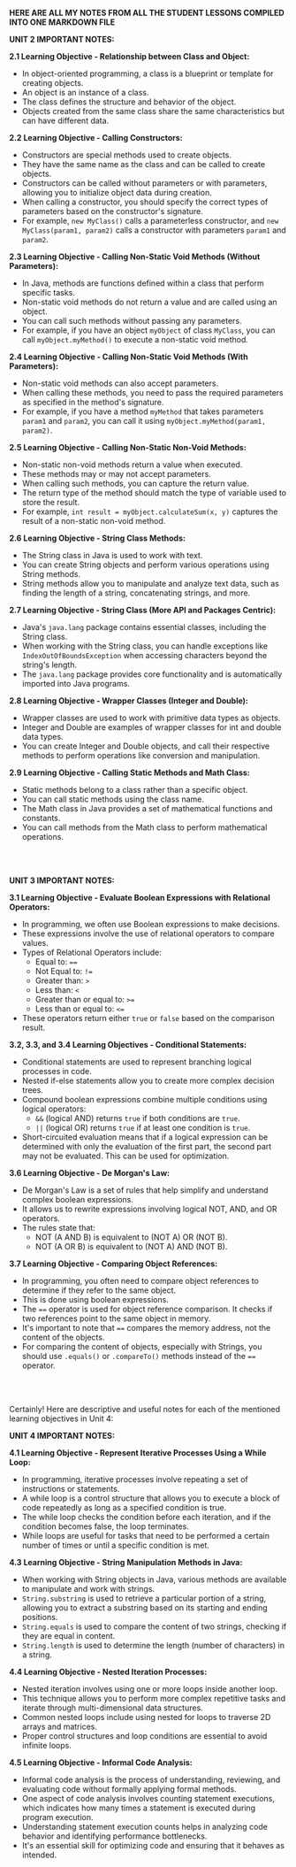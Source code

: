 **HERE ARE ALL MY NOTES FROM ALL THE STUDENT LESSONS COMPILED INTO ONE MARKDOWN FILE**


**UNIT 2 IMPORTANT NOTES:**

**2.1 Learning Objective - Relationship between Class and Object:**
- In object-oriented programming, a class is a blueprint or template for creating objects.
- An object is an instance of a class.
- The class defines the structure and behavior of the object.
- Objects created from the same class share the same characteristics but can have different data.

**2.2 Learning Objective - Calling Constructors:**
- Constructors are special methods used to create objects.
- They have the same name as the class and can be called to create objects.
- Constructors can be called without parameters or with parameters, allowing you to initialize object data during creation.
- When calling a constructor, you should specify the correct types of parameters based on the constructor's signature.
- For example, `new MyClass()` calls a parameterless constructor, and `new MyClass(param1, param2)` calls a constructor with parameters `param1` and `param2`.

**2.3 Learning Objective - Calling Non-Static Void Methods (Without Parameters):**
- In Java, methods are functions defined within a class that perform specific tasks.
- Non-static void methods do not return a value and are called using an object.
- You can call such methods without passing any parameters.
- For example, if you have an object `myObject` of class `MyClass`, you can call `myObject.myMethod()` to execute a non-static void method.

**2.4 Learning Objective - Calling Non-Static Void Methods (With Parameters):**
- Non-static void methods can also accept parameters.
- When calling these methods, you need to pass the required parameters as specified in the method's signature.
- For example, if you have a method `myMethod` that takes parameters `param1` and `param2`, you can call it using `myObject.myMethod(param1, param2)`.

**2.5 Learning Objective - Calling Non-Static Non-Void Methods:**
- Non-static non-void methods return a value when executed.
- These methods may or may not accept parameters.
- When calling such methods, you can capture the return value.
- The return type of the method should match the type of variable used to store the result.
- For example, `int result = myObject.calculateSum(x, y)` captures the result of a non-static non-void method.

**2.6 Learning Objective - String Class Methods:**
- The String class in Java is used to work with text.
- You can create String objects and perform various operations using String methods.
- String methods allow you to manipulate and analyze text data, such as finding the length of a string, concatenating strings, and more.

**2.7 Learning Objective - String Class (More API and Packages Centric):**
- Java's `java.lang` package contains essential classes, including the String class.
- When working with the String class, you can handle exceptions like `IndexOutOfBoundsException` when accessing characters beyond the string's length.
- The `java.lang` package provides core functionality and is automatically imported into Java programs.

**2.8 Learning Objective - Wrapper Classes (Integer and Double):**
- Wrapper classes are used to work with primitive data types as objects.
- Integer and Double are examples of wrapper classes for int and double data types.
- You can create Integer and Double objects, and call their respective methods to perform operations like conversion and manipulation.

**2.9 Learning Objective - Calling Static Methods and Math Class:**
- Static methods belong to a class rather than a specific object.
- You can call static methods using the class name.
- The Math class in Java provides a set of mathematical functions and constants.
- You can call methods from the Math class to perform mathematical operations.

<br>
<br>


**UNIT 3 IMPORTANT NOTES:**

**3.1 Learning Objective - Evaluate Boolean Expressions with Relational Operators:**
- In programming, we often use Boolean expressions to make decisions.
- These expressions involve the use of relational operators to compare values.
- Types of Relational Operators include:
    - Equal to: `==`
    - Not Equal to: `!=`
    - Greater than: `>`
    - Less than: `<`
    - Greater than or equal to: `>=`
    - Less than or equal to: `<=`
- These operators return either `true` or `false` based on the comparison result.

**3.2, 3.3, and 3.4 Learning Objectives - Conditional Statements:**
- Conditional statements are used to represent branching logical processes in code.
- Nested if-else statements allow you to create more complex decision trees.
- Compound boolean expressions combine multiple conditions using logical operators:
    - `&&` (logical AND) returns `true` if both conditions are `true`.
    - `||` (logical OR) returns `true` if at least one condition is `true`.
- Short-circuited evaluation means that if a logical expression can be determined with only the evaluation of the first part, the second part may not be evaluated. This can be used for optimization.

**3.6 Learning Objective - De Morgan's Law:**
- De Morgan's Law is a set of rules that help simplify and understand complex boolean expressions.
- It allows us to rewrite expressions involving logical NOT, AND, and OR operators.
- The rules state that:
    - NOT (A AND B) is equivalent to (NOT A) OR (NOT B).
    - NOT (A OR B) is equivalent to (NOT A) AND (NOT B).

**3.7 Learning Objective - Comparing Object References:**
- In programming, you often need to compare object references to determine if they refer to the same object.
- This is done using boolean expressions.
- The `==` operator is used for object reference comparison. It checks if two references point to the same object in memory.
- It's important to note that `==` compares the memory address, not the content of the objects.
- For comparing the content of objects, especially with Strings, you should use `.equals()` or `.compareTo()` methods instead of the `==` operator.

<br>
<br>

Certainly! Here are descriptive and useful notes for each of the mentioned learning objectives in Unit 4:

**UNIT 4 IMPORTANT NOTES:**

**4.1 Learning Objective - Represent Iterative Processes Using a While Loop:**
- In programming, iterative processes involve repeating a set of instructions or statements.
- A while loop is a control structure that allows you to execute a block of code repeatedly as long as a specified condition is true.
- The while loop checks the condition before each iteration, and if the condition becomes false, the loop terminates.
- While loops are useful for tasks that need to be performed a certain number of times or until a specific condition is met.

**4.3 Learning Objective - String Manipulation Methods in Java:**
- When working with String objects in Java, various methods are available to manipulate and work with strings.
- `String.substring` is used to retrieve a particular portion of a string, allowing you to extract a substring based on its starting and ending positions.
- `String.equals` is used to compare the content of two strings, checking if they are equal in content.
- `String.length` is used to determine the length (number of characters) in a string.

**4.4 Learning Objective - Nested Iteration Processes:**
- Nested iteration involves using one or more loops inside another loop.
- This technique allows you to perform more complex repetitive tasks and iterate through multi-dimensional data structures.
- Common nested loops include using nested for loops to traverse 2D arrays and matrices.
- Proper control structures and loop conditions are essential to avoid infinite loops.

**4.5 Learning Objective - Informal Code Analysis:**
- Informal code analysis is the process of understanding, reviewing, and evaluating code without formally applying formal methods.
- One aspect of code analysis involves counting statement executions, which indicates how many times a statement is executed during program execution.
- Understanding statement execution counts helps in analyzing code behavior and identifying performance bottlenecks.
- It's an essential skill for optimizing code and ensuring that it behaves as intended.



